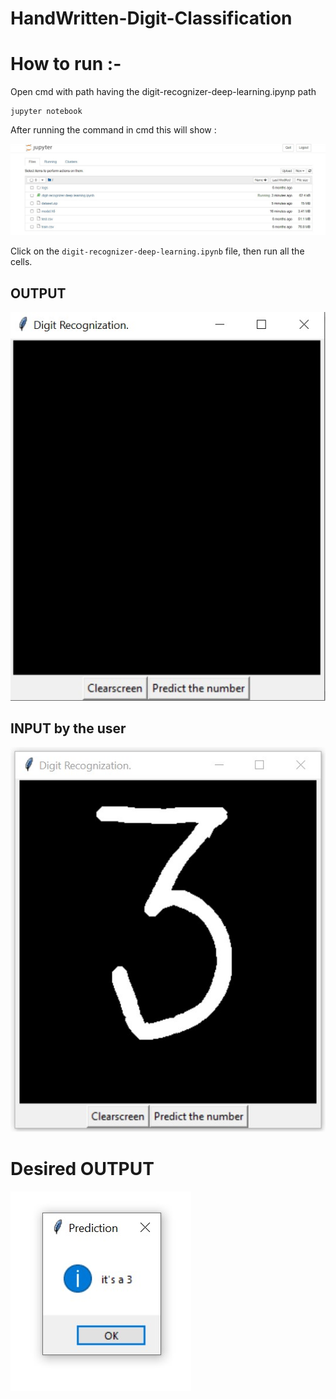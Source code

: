 # HandWritten-Digit-Classification
# How to run :-
Open cmd with path having the digit-recognizer-deep-learning.ipynp path
```
jupyter notebook
```
After running the command in cmd this will show :

<img src="/image-1.jpg" alt="jupyter notebook">

Click on the `digit-recognizer-deep-learning.ipynb` file,
then run all the cells.
## OUTPUT
<img src="/Output1.jpg" alt="output"><br>
## INPUT by the user 
<img src="/input-1.jpg" alt="output"><br>
# Desired OUTPUT
<img src="/Output-2.jpg" alt="output">
